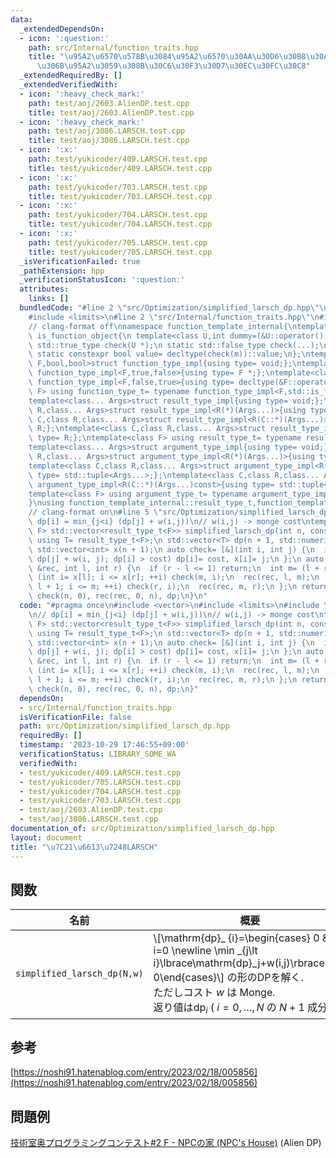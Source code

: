 ```yaml
---
data:
  _extendedDependsOn:
  - icon: ':question:'
    path: src/Internal/function_traits.hpp
    title: "\u95A2\u6570\u578B\u3084\u95A2\u6570\u30AA\u30D6\u30B8\u30A7\u30AF\u30C8\
      \u306B\u95A2\u3059\u308B\u30C6\u30F3\u30D7\u30EC\u30FC\u30C8"
  _extendedRequiredBy: []
  _extendedVerifiedWith:
  - icon: ':heavy_check_mark:'
    path: test/aoj/2603.AlienDP.test.cpp
    title: test/aoj/2603.AlienDP.test.cpp
  - icon: ':heavy_check_mark:'
    path: test/aoj/3086.LARSCH.test.cpp
    title: test/aoj/3086.LARSCH.test.cpp
  - icon: ':x:'
    path: test/yukicoder/409.LARSCH.test.cpp
    title: test/yukicoder/409.LARSCH.test.cpp
  - icon: ':x:'
    path: test/yukicoder/703.LARSCH.test.cpp
    title: test/yukicoder/703.LARSCH.test.cpp
  - icon: ':x:'
    path: test/yukicoder/704.LARSCH.test.cpp
    title: test/yukicoder/704.LARSCH.test.cpp
  - icon: ':x:'
    path: test/yukicoder/705.LARSCH.test.cpp
    title: test/yukicoder/705.LARSCH.test.cpp
  _isVerificationFailed: true
  _pathExtension: hpp
  _verificationStatusIcon: ':question:'
  attributes:
    links: []
  bundledCode: "#line 2 \"src/Optimization/simplified_larsch_dp.hpp\"\n#include <vector>\n\
    #include <limits>\n#line 2 \"src/Internal/function_traits.hpp\"\n#include <type_traits>\n\
    // clang-format off\nnamespace function_template_internal{\ntemplate<class C>struct\
    \ is_function_object{\n template<class U,int dummy=(&U::operator(),0)> static\
    \ std::true_type check(U *);\n static std::false_type check(...);\n static C *m;\n\
    \ static constexpr bool value= decltype(check(m))::value;\n};\ntemplate<class\
    \ F,bool,bool>struct function_type_impl{using type= void;};\ntemplate<class F>struct\
    \ function_type_impl<F,true,false>{using type= F *;};\ntemplate<class F>struct\
    \ function_type_impl<F,false,true>{using type= decltype(&F::operator());};\ntemplate<class\
    \ F> using function_type_t= typename function_type_impl<F,std::is_function_v<F>,is_function_object<F>::value>::type;\n\
    template<class... Args>struct result_type_impl{using type= void;};\ntemplate<class\
    \ R,class... Args>struct result_type_impl<R(*)(Args...)>{using type= R;};\ntemplate<class\
    \ C,class R,class... Args>struct result_type_impl<R(C::*)(Args...)>{using type=\
    \ R;};\ntemplate<class C,class R,class... Args>struct result_type_impl<R(C::*)(Args...)const>{using\
    \ type= R;};\ntemplate<class F> using result_type_t= typename result_type_impl<function_type_t<F>>::type;\n\
    template<class... Args>struct argument_type_impl{using type= void;};\ntemplate<class\
    \ R,class... Args>struct argument_type_impl<R(*)(Args...)>{using type= std::tuple<Args...>;};\n\
    template<class C,class R,class... Args>struct argument_type_impl<R(C::*)(Args...)>{using\
    \ type= std::tuple<Args...>;};\ntemplate<class C,class R,class... Args>struct\
    \ argument_type_impl<R(C::*)(Args...)const>{using type= std::tuple<Args...>;};\n\
    template<class F> using argument_type_t= typename argument_type_impl<function_type_t<F>>::type;\n\
    }\nusing function_template_internal::result_type_t,function_template_internal::argument_type_t;\n\
    // clang-format on\n#line 5 \"src/Optimization/simplified_larsch_dp.hpp\"\n//\
    \ dp[i] = min_{j<i} (dp[j] + w(i,j))\n// w(i,j) -> monge cost\ntemplate <class\
    \ F> std::vector<result_type_t<F>> simplified_larsch_dp(int n, const F &w) {\n\
    \ using T= result_type_t<F>;\n std::vector<T> dp(n + 1, std::numeric_limits<T>::max());\n\
    \ std::vector<int> x(n + 1);\n auto check= [&](int i, int j) {\n  if (T cost=\
    \ dp[j] + w(i, j); dp[i] > cost) dp[i]= cost, x[i]= j;\n };\n auto rec= [&](auto\
    \ &rec, int l, int r) {\n  if (r - l <= 1) return;\n  int m= (l + r) / 2;\n  for\
    \ (int i= x[l]; i <= x[r]; ++i) check(m, i);\n  rec(rec, l, m);\n  for (int i=\
    \ l + 1; i <= m; ++i) check(r, i);\n  rec(rec, m, r);\n };\n return dp[0]= 0,\
    \ check(n, 0), rec(rec, 0, n), dp;\n}\n"
  code: "#pragma once\n#include <vector>\n#include <limits>\n#include \"src/Internal/function_traits.hpp\"\
    \n// dp[i] = min_{j<i} (dp[j] + w(i,j))\n// w(i,j) -> monge cost\ntemplate <class\
    \ F> std::vector<result_type_t<F>> simplified_larsch_dp(int n, const F &w) {\n\
    \ using T= result_type_t<F>;\n std::vector<T> dp(n + 1, std::numeric_limits<T>::max());\n\
    \ std::vector<int> x(n + 1);\n auto check= [&](int i, int j) {\n  if (T cost=\
    \ dp[j] + w(i, j); dp[i] > cost) dp[i]= cost, x[i]= j;\n };\n auto rec= [&](auto\
    \ &rec, int l, int r) {\n  if (r - l <= 1) return;\n  int m= (l + r) / 2;\n  for\
    \ (int i= x[l]; i <= x[r]; ++i) check(m, i);\n  rec(rec, l, m);\n  for (int i=\
    \ l + 1; i <= m; ++i) check(r, i);\n  rec(rec, m, r);\n };\n return dp[0]= 0,\
    \ check(n, 0), rec(rec, 0, n), dp;\n}"
  dependsOn:
  - src/Internal/function_traits.hpp
  isVerificationFile: false
  path: src/Optimization/simplified_larsch_dp.hpp
  requiredBy: []
  timestamp: '2023-10-29 17:46:55+09:00'
  verificationStatus: LIBRARY_SOME_WA
  verifiedWith:
  - test/yukicoder/409.LARSCH.test.cpp
  - test/yukicoder/705.LARSCH.test.cpp
  - test/yukicoder/704.LARSCH.test.cpp
  - test/yukicoder/703.LARSCH.test.cpp
  - test/aoj/2603.AlienDP.test.cpp
  - test/aoj/3086.LARSCH.test.cpp
documentation_of: src/Optimization/simplified_larsch_dp.hpp
layout: document
title: "\u7C21\u6613\u7248LARSCH"
---
```


## 関数

| 名前         | 概要                                                 | 計算量                         |
| ------------ | ---------------------------------------------------- | ------------------------------ |
| `simplified_larsch_dp(N,w)` | \\[\mathrm{dp}_ {i}=\begin{cases} 0 & i=0 \newline \min _{j\lt i}\lbrace\mathrm{dp}_j+w(i,j)\rbrace&i\gt 0\end{cases}\\] の形のDPを解く.<br>ただしコスト $w$ は Monge.<br> 返り値は$\mathrm{dp}_i$ ( $i=0,\dots,N$ の $N+1$ 成分 ) |           $\mathcal{O}(N\log N)$             |

## 参考
[https://noshi91.hatenablog.com/entry/2023/02/18/005856](https://noshi91.hatenablog.com/entry/2023/02/18/005856)

## 問題例
[技術室奥プログラミングコンテスト#2 F - NPCの家 (NPC's House)](https://atcoder.jp/contests/tkppc2/tasks/tkppc2016_f) (Alien DP)